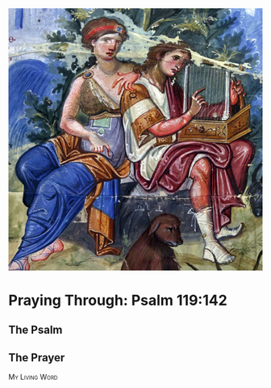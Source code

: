 <img class="intro-right" src="art-paris-psalter.jpg">

<style>
  li {list-style-type: none;}
  p + ul {
    margin-top: -18px;
}
</style>

# Praying Through: Psalm 119:142

## The Psalm

## The Prayer

<div style="font-variant: small-caps;">
My Living Word
</div>
